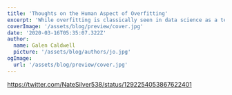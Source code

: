 ```yaml
---
title: 'Thoughts on the Human Aspect of Overfitting'
excerpt: 'While overfitting is classically seen in data science as a technical phenomanon, that can be solved through proper technique, i.e. split testing/training data, k-fold cross validation, etc... A recent twitter exchange has me thinking about it differently'
coverImage: '/assets/blog/preview/cover.jpg'
date: '2020-03-16T05:35:07.322Z'
author:
  name: Galen Caldwell
  picture: '/assets/blog/authors/jo.jpg'
ogImage:
  url: '/assets/blog/preview/cover.jpg'
---
```


https://twitter.com/NateSilver538/status/1292254053867622401
